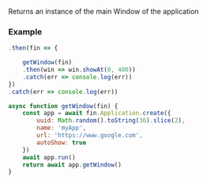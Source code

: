 Returns an instance of the main Window of the application
### Example
```js
.then(fin => {

	getWindow(fin)
	.then(win => win.showAt(0, 400))
	.catch(err => console.log(err))
})
.catch(err => console.log(err))

async function getWindow(fin) {
	const app = await fin.Application.create({
		uuid: Math.random().toString(36).slice(2),
		name: 'myApp',
		url: 'https://www.google.com',
		autoShow: true
	})
	await app.run()
	return await app.getWindow()
}
```
